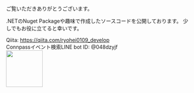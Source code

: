 ご覧いただきありがとうございます。

.NETのNuget Packageや趣味で作成したソースコードを公開しております。 
少しでもお役に立てると幸いです。

Qiita: https://qiita.com/ryohei0109_develop  
Connpassイベント検索LINE bot ID: @048dzyjf  
<img src="https://user-images.githubusercontent.com/69568236/121875038-f660b280-cd42-11eb-83cb-0f8f300bd7d0.png" width=100>

